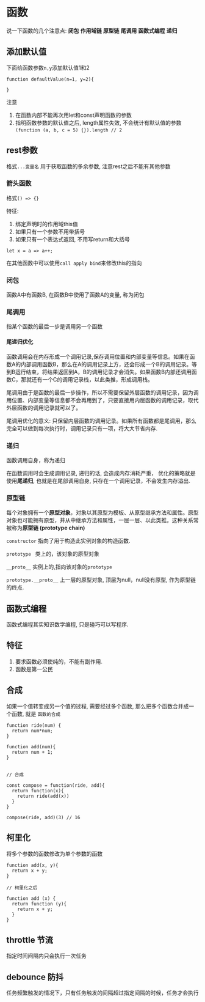 # 函数

说一下函数的几个注意点: **闭包** **作用域链** **原型链** **尾调用** **函数式编程** **递归**

## 添加默认值

下面给函数参数`n,y`添加默认值1和2

```
function defaultValue(n=1, y=2){

}

```

注意

1. 在函数内部不能再次用let和const声明函数的参数
2. 指明函数参数的默认值之后, length属性失效, 不会统计有默认值的参数 `(function (a, b, c = 5) {}).length // 2`


## rest参数

格式`...变量名` 用于获取函数的多余参数, 注意rest之后不能有其他参数

### 箭头函数

格式`() => {}`

特征:

1. 绑定声明时的作用域this值
2. 如果只有一个参数不用带括号
3. 如果只有一个表达式返回, 不用写return和大括号

```
let x = a => a++;

```

在其他函数中可以使用`call apply bind`来修改this的指向

### 闭包

函数A中有函数B, 在函数B中使用了函数A的变量, 称为闭包

###  尾调用

指某个函数的最后一步是调用另一个函数

#### 尾递归优化

函数调用会在内存形成一个调用记录,保存调用位置和内部变量等信息。如果在函数A的内部调用函数B，那么在A的调用记录上方，还会形成一个B的调用记录。等到B运行结束，将结果返回到A，B的调用记录才会消失。如果函数B内部还调用函数C，那就还有一个C的调用记录栈，以此类推，形成调用栈。

尾调用由于是函数的最后一步操作，所以不需要保留外层函数的调用记录，因为调用位置、内部变量等信息都不会再用到了，只要直接用内层函数的调用记录，取代外层函数的调用记录就可以了。

尾调用优化的意义: 只保留内层函数的调用记录。如果所有函数都是尾调用，那么完全可以做到每次执行时，调用记录只有一项，将大大节省内存.

### 递归

函数调用自身，称为递归

在函数调用时会生成调用记录, 递归的话, 会造成内存消耗严重， 优化的策略就是使用**尾递归**, 也就是在尾部调用自身, 只存在一个调用记录，不会发生内存溢出.

### 原型链

每个对象拥有一个**原型对象**，对象以其原型为模板、从原型继承方法和属性。原型对象也可能拥有原型，并从中继承方法和属性，一层一层、以此类推。这种关系常被称为**原型链 (prototype chain)**

`constructor` 指向了用于构造此实例对象的构造函数.

`prototype `  类上的，该对象的原型对象

`__proto__`  实例上的,指向该对象的`prototype`

`prototype.__proto__`  上一层的原型对象, 顶层为null，null没有原型, 作为原型链的终点.

## 函数式编程



函数式编程其实知识数学编程, 只是碰巧可以写程序.

## 特征

  1. 要求函数必须使纯的，不能有副作用.
  2. 函数是第一公民

## 合成

如果一个值转变成另一个值的过程, 需要经过多个函数, 那么把多个函数合并成一个函数, 就是 `函数的合成`

```
function ride(num) {
  return num*num;
}

function add(num){
  return num + 1;
}


// 合成

const compose = function(ride, add){
  return function(x){
    return ride(add(x))
  }
}

compose(ride, add)(3) // 16

```

## 柯里化

将多个参数的函数修改为单个参数的函数

```
function add(x, y){
  return x + y;
}

// 柯里化之后

function add (x) {
  return function (y){
    return x + y;
  }
}

```

## throttle 节流

指定时间间隔内只会执行一次任务

## debounce 防抖

任务频繁触发的情况下，只有任务触发的间隔超过指定间隔的时候，任务才会执行
